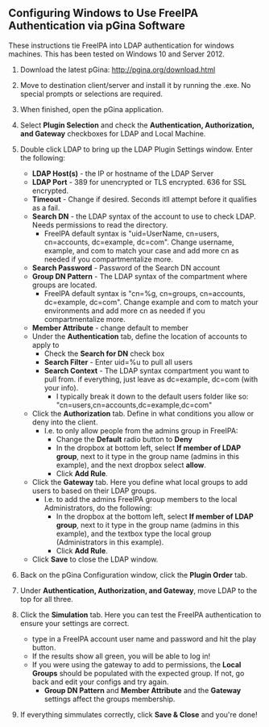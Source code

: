 ## Configuring Windows to Use FreeIPA Authentication via pGina Software

These instructions tie FreeIPA into LDAP authentication for windows machines. This has been tested on Windows 10 and Server 2012.

1. Download the latest pGina: http://pgina.org/download.html

2. Move to destination client/server and install it by running the .exe. No special prompts or selections are required.

3. When finished, open the pGina application.

4. Select **Plugin Selection** and check the **Authentication, Authorization, and Gateway** checkboxes for LDAP and Local Machine.

5. Double click LDAP to bring up the LDAP Plugin Settings window. Enter the following:
    - **LDAP Host(s)** - the IP or hostname of the LDAP Server
    - **LDAP Port** - 389 for unencrypted or TLS encrypted. 636 for SSL encrypted.
    - **Timeout** - Change if desired. Seconds itll attempt before it qualifies as a fail.
    - **Search DN** - the LDAP syntax of the account to use to check LDAP. Needs permissions to read the directory.
        - FreeIPA default syntax is "uid=UserName, cn=users, cn=accounts, dc=example, dc=com". Change username, example, and com to match your case and add more cn as needed if you compartmentalize more.
    - **Search Password** - Password of the Search DN account
    - **Group DN Pattern** - The LDAP syntax of the compartment where groups are located.
        - FreeIPA default syntax is "cn=%g, cn=groups, cn=accounts, dc=example, dc=com". Change example and com to match your environments and add more cn as needed if you compartmentalize more.
    - **Member Attribute** - change default to member
    - Under the **Authentication** tab, define the location of accounts to apply to
        - Check the **Search for DN** check box
        - **Search Filter** - Enter uid=%u to pull all users
        - **Search Context** - The LDAP syntax compartment you want to pull from. if everything, just leave as dc=example, dc=com (with your info).
            - I typically break it down to the default users folder like so: "cn=users,cn=accounts,dc=example,dc=com"
    - Click the **Authorization** tab. Define in what conditions you allow or deny into the client.
        - I.e. to only allow people from the admins group in FreeIPA:
            - Change the **Default** radio button to **Deny**
            - In the dropbox at bottom left, select **If member of LDAP group**, next to it type in the group name (admins in this example), and the next dropbox select **allow**.
            - Click **Add Rule**.
    - Click the **Gateway** tab. Here you define what local groups to add users to based on their LDAP groups.
        - I.e. to add the admins FreeIPA group members to the local Administrators, do the following:
            - In the dropbox at the bottom left, select **If member of LDAP group**, next to it type in the group name (admins in this example), and the textbox type the local group (Administrators in this example).
            - Click **Add Rule**.
    - Click **Save** to close the LDAP window.

6. Back on the pGina Configuration window, click the **Plugin Order** tab.

7. Under **Authentication, Authorization, and Gateway**, move LDAP to the top for all three.

8. Click the **Simulation** tab. Here you can test the FreeIPA authentication to ensure your settings are correct.
    - type in a FreeIPA account user name and password and hit the play button.
    - If the results show all green, you will be able to log in!
    - If you were using the gateway to add to permissions, the **Local Groups** should be populated with the expected group. If not, go back and edit your configs and try again.
        - **Group DN Pattern** and **Member Attribute** and the **Gateway** settings affect the groups membership.

9. If everything simmulates correctly, click **Save & Close** and you're done!
